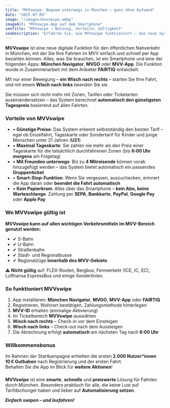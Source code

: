 ```yaml
---
title: "MVVswipe: Bequem unterwegs in München – ganz ohne Aufwand"
date: "2025-07-09"
image: "/images/mvvswipe.webp"
imageAlt: "MVVswipe-App auf dem Smartphone"
seoTitle: "MVVswipe – Nutzung, Vorteile, Gültigkeit"
seoDescription: "Erfahren Sie, wie MVVswipe funktioniert – das neue System zur Ticketzahlung im Münchner Nahverkehr per Swipe. Alles zu Registrierung, Funktionen und Preisen."
---
```


**MVVswipe** ist eine neue digitale Funktion für den öffentlichen Nahverkehr in München, mit der Sie Ihre Fahrten im MVV einfach und schnell per App bezahlen können. Alles, was Sie brauchen, ist ein Smartphone und eine der folgenden Apps: **München Navigator**, **MVGO** oder **MVV-App**. Die Funktion wurde in Zusammenarbeit mit dem Anbieter **FAIRTIQ** entwickelt.

Mit nur einer Bewegung – **ein Wisch nach rechts** – starten Sie Ihre Fahrt, und mit einem **Wisch nach links** beenden Sie sie.  

Sie müssen sich nicht mehr mit Zonen, Tarifen oder Ticketarten auseinandersetzen – das System berechnet **automatisch den günstigsten Tagespreis** basierend auf allen Fahrten.

### Vorteile von MVVswipe

- • **Günstige Preise**: Das System erkennt selbstständig den besten Tarif – egal ob Einzelfahrt, Tageskarte oder Sondertarif für Kinder und junge Menschen unter 21 Jahren (**U21**)
- • **Maximal Tageskarte**: Sie zahlen nie mehr als den Preis einer Tageskarte für die tatsächlich durchfahrenen Zonen (bis **6:00 Uhr morgens** am Folgetag)
- • **Mit Freunden unterwegs**: Bis zu **4 Mitreisende** können vorab hinzugefügt werden – das System bietet automatisch ein passendes **Gruppenticket**
- • **Smart-Stop-Funktion**: Wenn Sie vergessen, auszuchecken, erinnert die App daran oder **beendet die Fahrt automatisch**
- • **Kein Papierkram**: Alles über das Smartphone – **kein Abo, keine Warteschlange**. Zahlung per **SEPA**, **Bankkarte**, **PayPal**, **Google Pay** oder **Apple Pay**

### Wo MVVswipe gültig ist

**MVVswipe kann auf allen wichtigen Verkehrsmitteln im MVV-Bereich genutzt werden:**
- ✔ S-Bahn  
- ✔ U-Bahn  
- ✔ Straßenbahn  
- ✔ Stadt- und Regionalbusse  
- ✔ Regionalzüge **innerhalb des MVV-Gebiets**

⚠️ **Nicht gültig** auf: FLEX-Routen, Bergbus, Fernverkehr (ICE, IC, EC), Lufthansa ExpressBus und einige Sonderlinien.

### So funktioniert MVVswipe

1. App installieren: **München Navigator**, **MVGO**, **MVV-App** oder **FAIRTIQ**  
2. Registrieren, Wohnort bestätigen, Zahlungsmethode hinterlegen  
3. **MVV-ID** erhalten (einmalige Aktivierung)  
4. Im Ticketbereich **MVVswipe** auswählen  
5. **Wisch nach rechts** – Check-in vor dem Einsteigen  
6. **Wisch nach links** – Check-out nach dem Aussteigen  
7. Die Abrechnung erfolgt **automatisch** am nächsten Tag nach **6:00 Uhr**

### Willkommensbonus

Im Rahmen der Startkampagne erhielten die ersten **2.000 Nutzer*innen** **10 € Guthaben** nach Registrierung und der ersten Fahrt.  
Behalten Sie die App im Blick für **weitere Aktionen**!

###

**MVVswipe** ist eine **smarte**, **schnelle** und **preiswerte** Lösung für Fahrten durch München. Besonders praktisch für alle, die keine Lust auf Tarifdschungel haben und lieber auf **Automatisierung setzen**.  

_**Einfach swipen – und losfahren!**_
